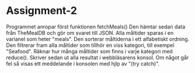 # Assignment-2
Programmet anropar först funktionen fetchMeals()
Den hämtar sedan data från TheMealDB och gör om svaret till JSON.
Alla måltider sparas i en varianel som heter "meals".
Den sorterar måltiderna i ett alfabetiskt ordning.
Den filtrerar fram alla måltider som tillhör en viss kategori, till exempel "Seafood".
Räknar hur många måltider som finns i varje kategori med reduce().
Skriver sedan ut alla resultat i webbläsarens konsol.
Om något går fel så visas ett meddelande i konsolen med hjlp av "(try catch)".
